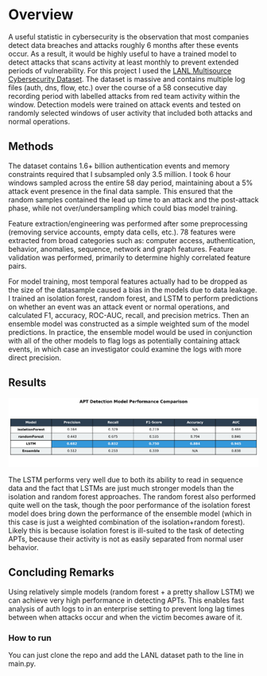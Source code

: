 # Overview

A useful statistic in cybersecurity is the observation that most companies detect data breaches and attacks roughly 6 months after these events occur. As a result, it would be highly useful to have a trained model to detect attacks that scans activity at least monthly to prevent extended periods of vulnerability. For this project I used the [LANL Multisource Cybersecurity Dataset](https://csr.lanl.gov/data/cyber1/). The dataset is massive and contains multiple log files (auth, dns, flow, etc.) over the course of a 58 consecutive day recording period with labelled attacks from red team activity within the window. Detection models were trained on attack events and tested on randomly selected windows of user activity that included both attacks and normal operations.

## Methods

The dataset contains 1.6+ billion authentication events and memory constraints required that I subsampled only 3.5 million. I took 6 hour windows sampled across the entire 58 day period, maintaining about a 5% attack event presence in the final data sample. This ensured that the random samples contained the lead up time to an attack and the post-attack phase, while not over/undersampling which could bias model training. 

Feature extraction/engineering was performed after some preprocessing (removing service accounts, empty data cells, etc.). 78 features were extracted from broad categories such as: computer access, authentication, behavior, anomalies, sequence, network and graph features. Feature validation was performed, primarily to determine highly correlated feature pairs.

For model training, most temporal features actually had to be dropped as the size of the datasample caused a bias in the models due to data leakage. I trained an isolation forest, random forest, and LSTM to perform predictions on whether an event was an attack event or normal operations, and calculated F1, accuracy, ROC-AUC, recall, and precision metrics. Then an ensemble model was constructed as a simple weighted sum of the model predictions. In practice, the ensemble model would be used in conjunction with all of the other models to flag logs as potentially containing attack events, in which case an investigator could examine the logs with more direct precision.

## Results
![Results](https://github.com/DylanLe37/APT-Detection-Project/blob/main/Images/modelPerformance.png)


The LSTM performs very well due to both its ability to read in sequence data and the fact that LSTMs are just much stronger models than the isolation and random forest approaches. The random forest also performed quite well on the task, though the poor performance of the isolation forest model does bring down the performance of the ensemble model (which in this case is just a weighted combination of the isolation+random forest). Likely this is because isolation forest is ill-suited to the task of detecting APTs, because their activity is not as easily separated from normal user behavior.


## Concluding Remarks
Using relatively simple models (random forest + a pretty shallow LSTM) we can achieve very high performance in detecting APTs. This enables fast analysis of auth logs to in an enterprise setting to prevent long lag times between when attacks occur and when the victim becomes aware of it.

### How to run
You can just clone the repo and add the LANL dataset path to the line in main.py.
